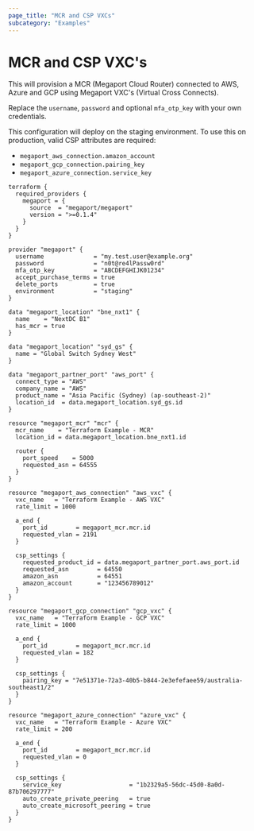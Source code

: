 ```yaml
---
page_title: "MCR and CSP VXCs"
subcategory: "Examples"
---
```


# MCR and CSP VXC's
This will provision a MCR (Megaport Cloud Router) connected to AWS, Azure and GCP using Megaport VXC's (Virtual Cross Connects).  

Replace the `username`, `password` and optional `mfa_otp_key` with your own credentials.  

This configuration will deploy on the staging environment. To use this on production, valid CSP attributes are required:
+ `megaport_aws_connection.amazon_account`
+ `megaport_gcp_connection.pairing_key`
+ `megaport_azure_connection.service_key`

```
terraform {
  required_providers {
    megaport = {
      source  = "megaport/megaport"
      version = ">=0.1.4"
    }
  }
}

provider "megaport" {
  username              = "my.test.user@example.org"
  password              = "n0t@re4lPassw0rd"
  mfa_otp_key           = "ABCDEFGHIJK01234"
  accept_purchase_terms = true
  delete_ports          = true
  environment           = "staging"
}

data "megaport_location" "bne_nxt1" {
  name    = "NextDC B1"
  has_mcr = true
}

data "megaport_location" "syd_gs" {
  name = "Global Switch Sydney West"
}

data "megaport_partner_port" "aws_port" {
  connect_type = "AWS"
  company_name = "AWS"
  product_name = "Asia Pacific (Sydney) (ap-southeast-2)"
  location_id  = data.megaport_location.syd_gs.id
}

resource "megaport_mcr" "mcr" {
  mcr_name    = "Terraform Example - MCR"
  location_id = data.megaport_location.bne_nxt1.id

  router {
    port_speed    = 5000
    requested_asn = 64555
  }
}

resource "megaport_aws_connection" "aws_vxc" {
  vxc_name   = "Terraform Example - AWS VXC"
  rate_limit = 1000

  a_end {
    port_id        = megaport_mcr.mcr.id
    requested_vlan = 2191
  }

  csp_settings {
    requested_product_id = data.megaport_partner_port.aws_port.id
    requested_asn        = 64550
    amazon_asn           = 64551
    amazon_account       = "123456789012"
  }
}

resource "megaport_gcp_connection" "gcp_vxc" {
  vxc_name   = "Terraform Example - GCP VXC"
  rate_limit = 1000

  a_end {
    port_id        = megaport_mcr.mcr.id
    requested_vlan = 182
  }

  csp_settings {
    pairing_key = "7e51371e-72a3-40b5-b844-2e3efefaee59/australia-southeast1/2"
  }
}

resource "megaport_azure_connection" "azure_vxc" {
  vxc_name   = "Terraform Example - Azure VXC"
  rate_limit = 200

  a_end {
    port_id        = megaport_mcr.mcr.id
    requested_vlan = 0
  }

  csp_settings {
    service_key                   = "1b2329a5-56dc-45d0-8a0d-87b706297777"
    auto_create_private_peering   = true
    auto_create_microsoft_peering = true
  }
}
```
